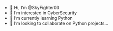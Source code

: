 - 👋 Hi, I’m @SkyFighter03
- 👀 I’m interested in CyberSecurity
- 🌱 I’m currently learning Python
- 💞️ I’m looking to collaborate on Python projects...

<!---
SkyFighter03/SkyFighter03 is a ✨ special ✨ repository because its `README.md` (this file) appears on your GitHub profile.
You can click the Preview link to take a look at your changes.
--->
